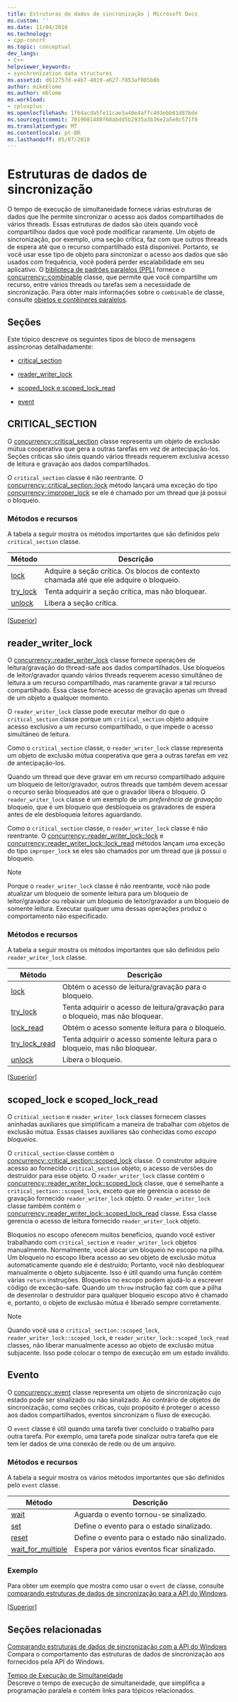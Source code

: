 ```yaml
---
title: Estruturas de dados de sincronização | Microsoft Docs
ms.custom: ''
ms.date: 11/04/2016
ms.technology:
- cpp-concrt
ms.topic: conceptual
dev_langs:
- C++
helpviewer_keywords:
- synchronization data structures
ms.assetid: d612757d-e4b7-4019-a627-f853af085b8b
author: mikeblome
ms.author: mblome
ms.workload:
- cplusplus
ms.openlocfilehash: 1f64acda5fe11cae3a40e4affc403ebb61d876de
ms.sourcegitcommit: 7019081488f68abdd5b2935a3b36e2a5e8c571f8
ms.translationtype: MT
ms.contentlocale: pt-BR
ms.lasthandoff: 05/07/2018
---
```

# <a name="synchronization-data-structures"></a>Estruturas de dados de sincronização
O tempo de execução de simultaneidade fornece várias estruturas de dados que lhe permite sincronizar o acesso aos dados compartilhados de vários threads. Essas estruturas de dados são úteis quando você compartilhou dados que você pode modificar raramente. Um objeto de sincronização, por exemplo, uma seção crítica, faz com que outros threads de espera até que o recurso compartilhado está disponível. Portanto, se você usar esse tipo de objeto para sincronizar o acesso aos dados que são usados com frequência, você poderá perder escalabilidade em seu aplicativo. O [biblioteca de padrões paralelos (PPL)](../../parallel/concrt/parallel-patterns-library-ppl.md) fornece o [concurrency::combinable](../../parallel/concrt/reference/combinable-class.md) classe, que permite que você compartilhe um recurso, entre vários threads ou tarefas sem a necessidade de sincronização. Para obter mais informações sobre o `combinable` de classe, consulte [objetos e contêineres paralelos](../../parallel/concrt/parallel-containers-and-objects.md).  
  
##  <a name="top"></a> Seções  
 Este tópico descreve os seguintes tipos de bloco de mensagens assíncronas detalhadamente:  
  
-   [critical_section](#critical_section)  
  
-   [reader_writer_lock](#reader_writer_lock)  
  
-   [scoped_lock e scoped_lock_read](#scoped_lock)  
  
-   [event](#event)  
  
##  <a name="critical_section"></a> CRITICAL_SECTION  
 O [concurrency::critical_section](../../parallel/concrt/reference/critical-section-class.md) classe representa um objeto de exclusão mútua cooperativa que gera a outras tarefas em vez de antecipação-los. Seções críticas são úteis quando vários threads requerem exclusiva acesso de leitura e gravação aos dados compartilhados.  

 O `critical_section` classe é não reentrante. O [concurrency::critical_section::lock](reference/critical-section-class.md#lock) método lançará uma exceção do tipo [concurrency::improper_lock](../../parallel/concrt/reference/improper-lock-class.md) se ele é chamado por um thread que já possui o bloqueio.  


  
### <a name="methods-and-features"></a>Métodos e recursos  
 A tabela a seguir mostra os métodos importantes que são definidos pelo `critical_section` classe.  
  
|Método|Descrição|  
|------------|-----------------|  
|[lock](reference/critical-section-class.md#lock)|Adquire a seção crítica. Os blocos de contexto chamada até que ele adquire o bloqueio.|  
|[try_lock](reference/critical-section-class.md#try_lock)|Tenta adquirir a seção crítica, mas não bloquear.|  
|[unlock](reference/critical-section-class.md#unlock)|Libera a seção crítica.|  
  
 [[Superior](#top)]  
  
##  <a name="reader_writer_lock"></a> reader_writer_lock  
 O [concurrency::reader_writer_lock](../../parallel/concrt/reference/reader-writer-lock-class.md) classe fornece operações de leitura/gravação do thread-safe aos dados compartilhados. Use bloqueios de leitor/gravador quando vários threads requerem acesso simultâneo de leitura a um recurso compartilhado, mas raramente gravar a tal recurso compartilhado. Essa classe fornece acesso de gravação apenas um thread de um objeto a qualquer momento.  
  
 O `reader_writer_lock` classe pode executar melhor do que o `critical_section` classe porque um `critical_section` objeto adquire acesso exclusivo a um recurso compartilhado, o que impede o acesso simultâneo de leitura.  
  
 Como o `critical_section` classe, o `reader_writer_lock` classe representa um objeto de exclusão mútua cooperativa que gera a outras tarefas em vez de antecipação-los.  
  
 Quando um thread que deve gravar em um recurso compartilhado adquire um bloqueio de leitor/gravador, outros threads que também devem acessar o recurso serão bloqueados até que o gravador libera o bloqueio. O `reader_writer_lock` classe é um exemplo de um *preferência de gravação* bloqueio, que é um bloqueio que desbloqueia os gravadores de espera antes de ele desbloqueia leitores aguardando.  
  
 Como o `critical_section` classe, o `reader_writer_lock` classe é não reentrante. O [concurrency::reader_writer_lock::lock](reference/reader-writer-lock-class.md#lock) e [concurrency::reader_writer_lock::lock_read](reference/reader-writer-lock-class.md#lock_read) métodos lançam uma exceção do tipo `improper_lock` se eles são chamados por um thread que já possui o bloqueio.  


  
> [!NOTE]
>  Porque o `reader_writer_lock` classe é não reentrante, você não pode atualizar um bloqueio de somente leitura para um bloqueio de leitor/gravador ou rebaixar um bloqueio de leitor/gravador a um bloqueio de somente leitura. Executar qualquer uma dessas operações produz o comportamento não especificado.  
  
### <a name="methods-and-features"></a>Métodos e recursos  
 A tabela a seguir mostra os métodos importantes que são definidos pelo `reader_writer_lock` classe.  
  
|Método|Descrição|  
|------------|-----------------|  
|[lock](reference/reader-writer-lock-class.md#lock)|Obtém o acesso de leitura/gravação para o bloqueio.|  
|[try_lock](reference/reader-writer-lock-class.md#try_lock)|Tenta adquirir o acesso de leitura/gravação para o bloqueio, mas não bloquear.|  
|[lock_read](reference/reader-writer-lock-class.md#lock_read)|Obtém o acesso somente leitura para o bloqueio.|  
|[try_lock_read](reference/reader-writer-lock-class.md#try_lock_read)|Tenta adquirir o acesso somente leitura para o bloqueio, mas não bloquear.|  
|[unlock](reference/reader-writer-lock-class.md#unlock)|Libera o bloqueio.|  
  
 [[Superior](#top)]  
  
##  <a name="scoped_lock"></a> scoped_lock e scoped_lock_read  
 O `critical_section` e `reader_writer_lock` classes fornecem classes aninhadas auxiliares que simplificam a maneira de trabalhar com objetos de exclusão mútua. Essas classes auxiliares são conhecidas como *escopo bloqueios*.  
  
 O `critical_section` classe contém o [concurrency::critical_section::scoped_lock](reference/critical-section-class.md#critical_section__scoped_lock_class) classe. O construtor adquire acesso ao fornecido `critical_section` objeto; o acesso de versões do destruidor para esse objeto. O `reader_writer_lock` classe contém o [concurrency::reader_writer_lock::scoped_lock](reference/reader-writer-lock-class.md#scoped_lock_class) classe, que é semelhante a `critical_section::scoped_lock`, exceto que ele gerencia o acesso de gravação fornecido `reader_writer_lock` objeto. O `reader_writer_lock` classe também contém o [concurrency::reader_writer_lock::scoped_lock_read](reference/reader-writer-lock-class.md#scoped_lock_read_class) classe. Essa classe gerencia o acesso de leitura fornecido `reader_writer_lock` objeto.  

  
 Bloqueios no escopo oferecem muitos benefícios, quando você estiver trabalhando com `critical_section` e `reader_writer_lock` objetos manualmente. Normalmente, você alocar um bloqueio no escopo na pilha. Um bloqueio no escopo libera acesso ao seu objeto de exclusão mútua automaticamente quando ele é destruído; Portanto, você não desbloquear manualmente o objeto subjacente. Isso é útil quando uma função contém várias `return` instruções. Bloqueios no escopo podem ajudá-lo a escrever código de exceção-safe. Quando um `throw` instrução faz com que a pilha de desenrolar o destruidor para qualquer bloqueio escopo ativo é chamado e, portanto, o objeto de exclusão mútua é liberado sempre corretamente.  
  
> [!NOTE]
>  Quando você usa o `critical_section::scoped_lock`, `reader_writer_lock::scoped_lock`, e `reader_writer_lock::scoped_lock_read` classes, não liberar manualmente acesso ao objeto de exclusão mútua subjacente. Isso pode colocar o tempo de execução em um estado inválido.  
  
##  <a name="event"></a> Evento  
 O [concurrency::event](../../parallel/concrt/reference/event-class.md) classe representa um objeto de sincronização cujo estado pode ser sinalizado ou não sinalizado. Ao contrário de objetos de sincronização, como seções críticas, cujo propósito é proteger o acesso aos dados compartilhados, eventos sincronizam o fluxo de execução.  
  
 O `event` classe é útil quando uma tarefa tiver concluído o trabalho para outra tarefa. Por exemplo, uma tarefa pode sinalizar outra tarefa que ele tem ler dados de uma conexão de rede ou de um arquivo.  
  
### <a name="methods-and-features"></a>Métodos e recursos  
 A tabela a seguir mostra os vários métodos importantes que são definidos pelo `event` classe.  
  
|Método|Descrição|  
|------------|-----------------|  
|[wait](reference/event-class.md#wait)|Aguarda o evento tornou-se sinalizado.|  
|[set](reference/event-class.md#set)|Define o evento para o estado sinalizado.|  
|[reset](reference/event-class.md#reset)|Define o evento para o estado não sinalizado.|  
|[wait_for_multiple](reference/event-class.md#wait_for_multiple)|Espera por vários eventos ficar sinalizado.|  

  
### <a name="example"></a>Exemplo  
 Para obter um exemplo que mostra como usar o `event` de classe, consulte [comparando estruturas de dados de sincronização para a API do Windows](../../parallel/concrt/comparing-synchronization-data-structures-to-the-windows-api.md).  
  
 [[Superior](#top)]  
  
## <a name="related-sections"></a>Seções relacionadas  
 [Comparando estruturas de dados de sincronização com a API do Windows](../../parallel/concrt/comparing-synchronization-data-structures-to-the-windows-api.md)  
 Compara o comportamento das estruturas de dados de sincronização aos fornecidos pela API do Windows.  
  
 [Tempo de Execução de Simultaneidade](../../parallel/concrt/concurrency-runtime.md)  
 Descreve o tempo de execução de simultaneidade, que simplifica a programação paralela e contém links para tópicos relacionados.

